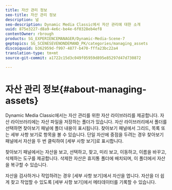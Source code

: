```yaml
---
title: 자산 관리 정보
seo-title: 자산 관리 정보
description: 널
seo-description: Dynamic Media Classic에서 자산 관리에 대한 소개
uuid: 875e3227-d8a9-4e6c-be4e-6f0328eb4ef8
contentOwner: rbrough
products: SG_EXPERIENCEMANAGER/Dynamic-Media-Scene-7
geptopics: SG_SCENESEVENONDEMAND_PK/categories/managing_assets
discoiquuid: b362959d-f997-4877-b470-fffa23bc22a4
translation-type: tm+mt
source-git-commit: a1722c15d3c049f05959d895e85297d47d730872

---
```



# 자산 관리 정보{#about-managing-assets}

Dynamic Media Classic에서는 자산 관리를 위한 자산 라이브러리를 제공합니다. 자산 라이브러리에는 자산 파일을 저장하는 폴더가 있습니다. 자산 라이브러리에서 폴더를 선택하면 찾아보기 패널에 폴더 내용이 표시됩니다. 찾아보기 패널에서 그리드, 목록 또는 세부 사항 보기로 항목을 볼 수 있습니다. 단일 자산에 중점을 두려는 경우 찾아보기 패널에서 자산을 두 번 클릭하여 [세부 사항 보기]로 표시합니다.

찾아보기 패널에서는 자산을 보고, 선택하고, 찾고, 미리 보고, 이동하고, 이름을 바꾸고, 삭제하는 도구를 제공합니다. 삭제한 자산은 휴지통 폴더에 배치되며, 이 폴더에서 자산을 복구할 수 있습니다.

자산을 검사하거나 작업하려는 경우 [세부 사항 보기]에서 자산을 엽니다. 자산을 더 쉽게 찾고 작업할 수 있도록 [세부 사항 보기]에서 메타데이터를 기록할 수 있습니다.

